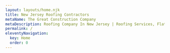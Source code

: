 ```yaml
---
layout: layouts/home.njk
title: New Jersey Roofing Contractors
metaName: The Great Construction Company
metaDescription: Roofing Company In New Jersey | Roofing Services, Flat Roofing, Masonry, Siding, Gutters and Chimney.  Affordable Pricing. Free Estimates. Call us or a free estimate +1 (201) 673-5638.
permalink: /
eleventyNavigation:
  key: Home
  order: 0
---
```


